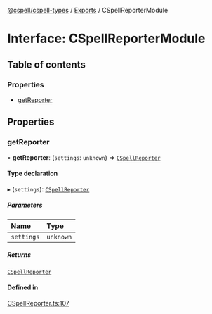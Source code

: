 [@cspell/cspell-types](../README.md) / [Exports](../modules.md) / CSpellReporterModule

# Interface: CSpellReporterModule

## Table of contents

### Properties

- [getReporter](CSpellReporterModule.md#getreporter)

## Properties

### getReporter

• **getReporter**: (`settings`: `unknown`) => [`CSpellReporter`](CSpellReporter.md)

#### Type declaration

▸ (`settings`): [`CSpellReporter`](CSpellReporter.md)

##### Parameters

| Name | Type |
| :------ | :------ |
| `settings` | `unknown` |

##### Returns

[`CSpellReporter`](CSpellReporter.md)

#### Defined in

[CSpellReporter.ts:107](https://github.com/streetsidesoftware/cspell/blob/aeb24c4/packages/cspell-types/src/CSpellReporter.ts#L107)
